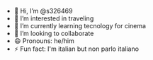- 👋 Hi, I’m @s326469
- 👀 I’m interested in traveling
- 🌱 I’m currently learning tecnology for cinema
- 💞️ I’m looking to collaborate
- 😄 Pronouns: he/him
- ⚡ Fun fact: I'm italian but non parlo italiano

<!---
s326469/s326469 is a ✨ special ✨ repository because its `README.md` (this file) appears on your GitHub profile.
You can click the Preview link to take a look at your changes.
--->
